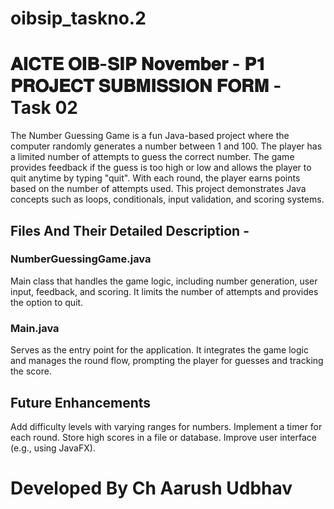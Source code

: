 # oibsip_taskno.2

# 𝐀𝐈𝐂𝐓𝐄 𝐎𝐈𝐁-𝐒𝐈𝐏 𝐍𝐨𝐯𝐞𝐦𝐛𝐞𝐫 - 𝐏𝟏 𝐏𝐑𝐎𝐉𝐄𝐂𝐓 𝐒𝐔𝐁𝐌𝐈𝐒𝐒𝐈𝐎𝐍 𝐅𝐎𝐑𝐌 - Task 02
The Number Guessing Game is a fun Java-based project where the computer randomly generates a number between 1 and 100. The player has a limited number of attempts to guess the correct number. The game provides feedback if the guess is too high or low and allows the player to quit anytime by typing "quit". With each round, the player earns points based on the number of attempts used. This project demonstrates Java concepts such as loops, conditionals, input validation, and scoring systems.

## Files And Their Detailed Description -
### NumberGuessingGame.java
Main class that handles the game logic, including number generation, user input, feedback, and scoring. It limits the number of attempts and provides the option to quit.

### Main.java
Serves as the entry point for the application. It integrates the game logic and manages the round flow, prompting the player for guesses and tracking the score.

## Future Enhancements
Add difficulty levels with varying ranges for numbers.
Implement a timer for each round.
Store high scores in a file or database.
Improve user interface (e.g., using JavaFX).
# Developed By Ch Aarush Udbhav
